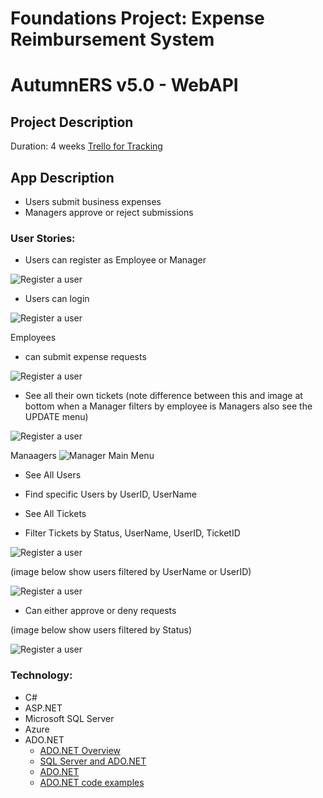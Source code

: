 # Foundations Project: Expense Reimbursement System
# AutumnERS v5.0 - WebAPI

## Project Description 
Duration: 4 weeks
[Trello for Tracking](https://trello.com/b/qsPNwUwC/juniper-net-foundations-project)

## App Description
- Users submit business expenses
- Managers approve or reject submissions

### User Stories:
- Users can register as Employee or Manager

![Register a user](imgs/Register.jpg)
- Users can login

![Register a user](imgs/LogIn.jpg)

Employees 
- can submit expense requests

![Register a user](imgs/Main-Employee.jpg)
- See all their own tickets (note difference between this and image at bottom when a Manager filters by employee is Managers also see the UPDATE menu)

![Register a user](imgs/All-MY-Tickets.jpg)

Manaagers
![Manager Main Menu](imgs/Main-Manager.jpg)

- See All Users
- Find specific Users by UserID, UserName
- See All Tickets

- Filter Tickets by Status, UserName, UserID, TicketID 

![Register a user](imgs/FILTER-Tickets.jpg)

(image below show users filtered by UserName or UserID)

![Register a user](imgs/tickets-by-User.jpg)
- Can either approve or deny requests 

(image below show users filtered by Status)

![Register a user](imgs/tickets-by-Status.jpg)

### Technology:
- C#
- ASP.NET
- Microsoft SQL Server
- Azure 
- ADO.NET
    - [ADO.NET Overview](https://docs.microsoft.com/en-us/dotnet/framework/data/adonet/ado-net-overview)
    - [SQL Server and ADO.NET](https://docs.microsoft.com/en-us/dotnet/framework/data/adonet/sql/)
    - [ADO.NET](https://docs.microsoft.com/en-us/dotnet/framework/data/adonet/)
    - [ADO.NET code examples](https://docs.microsoft.com/en-us/dotnet/framework/data/adonet/ado-net-code-examples#sqlclient)